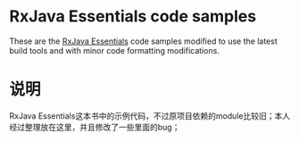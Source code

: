 # RxJava Essentials code samples

These are the [RxJava Essentials](https://www.packtpub.com/application-development/rxjava-essentials) code samples modified to use the latest build tools and with minor code formatting modifications. 

# 说明
RxJava Essentials这本书中的示例代码，不过原项目依赖的module比较旧；本人经过整理放在这里，并且修改了一些里面的bug；